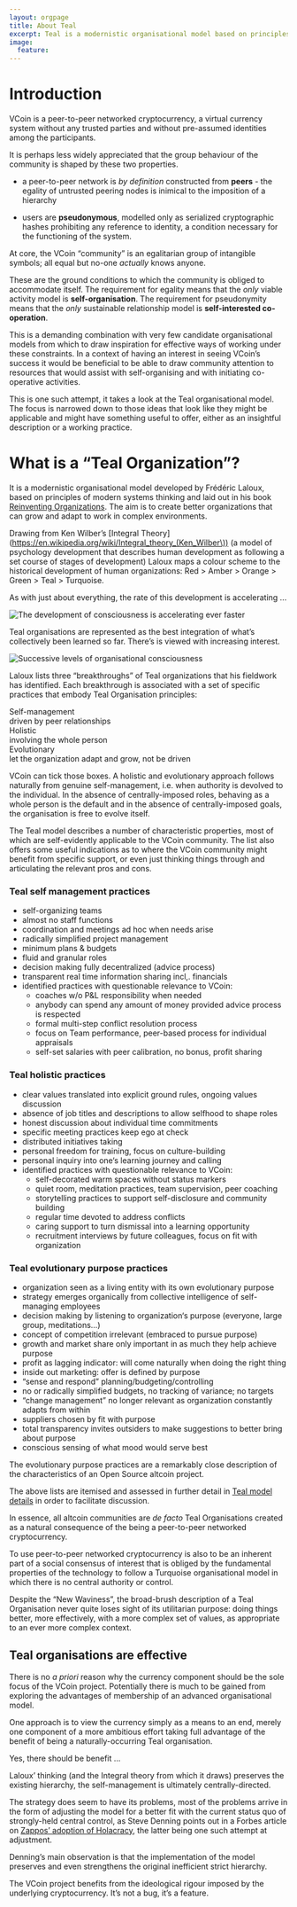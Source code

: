 ```yaml
---
layout: orgpage
title: About Teal
excerpt: Teal is a modernistic organisational model based on principles of modern systems thinking
image:
  feature:
---
```


# Introduction

VCoin is a peer-to-peer networked cryptocurrency, a virtual currency system without any trusted parties and without pre-assumed identities among the participants.

It is perhaps less widely appreciated that the group behaviour of the community is shaped by these two properties.

- a peer-to-peer network is *by definition* constructed from **peers** - the egality of untrusted peering nodes is inimical to the imposition of a hierarchy

- users are **pseudonymous**, modelled only as serialized cryptographic hashes prohibiting any reference to identity, a condition necessary for the functioning of the system.

At core, the VCoin “community” is an egalitarian group of intangible symbols; all equal but no-one *actually* knows anyone.

These are the ground conditions to which the community is obliged to accommodate itself. The requirement for egality means that the *only* viable activity model is **self-organisation**. The requirement for pseudonymity means that the *only* sustainable relationship model is **self-interested co-operation**.

This is a demanding combination with very few candidate organisational models from which to draw inspiration for effective ways of working under these constraints. In a context of having an interest in seeing VCoin’s success it would be beneficial to be able to draw community attention to resources that would assist with self-organising and with initiating co-operative activities. 

This is one such attempt, it takes a look at the Teal organisational model. The focus is narrowed down to those ideas that look like they might be applicable and might have something useful to offer, either as an insightful description or a working practice.

# What is a “Teal Organization”?

It is a modernistic organisational model developed by Frédéric Laloux, based on principles of modern systems thinking and laid out in his book [Reinventing Organizations](http://www.reinventingorganizations.com/uploads/2/1/9/8/21988088/140305_laloux_reinventing_organizations.pdf). The aim is to create better organizations that can grow and adapt to work in complex environments.

Drawing from Ken Wilber’s [Integral Theory](https://en.wikipedia.org/wiki/Integral_theory_(Ken_Wilber\)) (a model of psychology development that describes human development as following a set course of stages of development) Laloux maps a colour scheme to the historical development of human organizations: Red \> Amber \> Orange \> Green \> Teal \> Turquoise.

As with just about everything, the rate of this development is accelerating ...

![The development of consciousness is accelerating ever faster](/assets/images/graphics/evolution.png)

Teal organisations are represented as the best integration of what’s collectively been learned so far. There’s  is viewed with increasing interest.

![Successive levels of organisational consciousness](/assets/images/graphics/stages.png)

Laloux lists three “breakthroughs” of Teal organizations that his fieldwork has identified. Each breakthrough is associated with a set of specific practices that embody Teal Organisation principles:

  <div class="ui celled ordered list">
    <div class="item">
      <div class="content">
        <div class="header">Self-management</div>
        driven by peer relationships
      </div>
    </div>
    <div class="item">
        <div class="content">
            <div class="header">Holistic</div>
            involving the whole person
        </div>
    </div>
    <div class="item">
      <div class="content">
        <div class="header">Evolutionary</div> 
        let the organization adapt and grow, not be driven
      </div>
    </div>
  </div>

VCoin can tick those boxes. A holistic and evolutionary approach follows naturally from genuine self-management, i.e. when authority is devolved to the individual. In the absence of centrally-imposed roles, behaving as a whole person is the default and in the absence of centrally-imposed goals, the organisation is free to evolve itself.

The Teal model describes a number of characteristic properties, most of which are self-evidently applicable to the VCoin community. The list also offers some useful indications as to where the VCoin community might benefit from specific support, or even just thinking things through and articulating the relevant pros and cons.

### Teal self management practices

* self-organizing teams
* almost no staff functions
* coordination and meetings ad hoc when needs arise
* radically simplified project management
* minimum plans & budgets
* fluid and granular roles
* decision making fully decentralized (advice process)
* transparent real time information sharing incl,. financials
* identified practices with questionable relevance to VCoin:
  * coaches w/o P&L responsibility when needed
  * anybody can spend any amount of money provided advice process is respected
  * formal multi-step conflict resolution process
  * focus on Team performance, peer-based process for individual appraisals
  * self-set salaries with peer calibration, no bonus, profit sharing


### Teal holistic practices

* clear values translated into explicit ground rules, ongoing values discussion
* absence of job titles and descriptions to allow selfhood to shape roles
* honest discussion about individual time commitments
* specific meeting practices keep ego at check
* distributed initiatives taking
* personal freedom for training, focus on culture-building
* personal inquiry into one‘s learning journey and calling
* identified practices with questionable relevance to VCoin:
  * self-decorated warm spaces without status markers
  * quiet room, meditation practices, team supervision, peer coaching
  * storytelling practices to support self-disclosure and community building
  * regular time devoted to address conflicts
  * caring support to turn dismissal into a learning opportunity
  * recruitment interviews by future colleagues, focus on fit with organization


### Teal evolutionary purpose practices

* organization seen as a living entity with its own evolutionary purpose
* strategy emerges organically from collective intelligence of self-managing employees
* decision making by listening to organization‘s purpose (everyone, large group, meditations…)
* concept of competition irrelevant (embraced to pursue purpose)
* growth and market share only important in as much they help achieve purpose
* profit as lagging indicator: will come naturally when doing the right thing
* inside out marketing: offer is defined by purpose
* “sense and respond” planning/budgeting/controlling
* no or radically simplified budgets, no tracking of variance; no targets
* “change management” no longer relevant as organization constantly adapts from within
* suppliers chosen by fit with purpose
* total transparency invites outsiders to make suggestions to better bring about purpose
* conscious sensing of what mood would serve best

The evolutionary purpose practices are a remarkably close description of the characteristics of an Open Source altcoin project. 

The above lists are itemised and assessed in further detail in [Teal model details](/organisation/teal/detail/) in order to facilitate discussion.


In essence, all altcoin communities are *de facto* Teal Organisations created as a natural consequence of the being a peer-to-peer networked cryptocurrency.

To use peer-to-peer networked cryptocurrency is also to be an inherent part of a social consensus of interest that is obliged by the fundamental properties  of the technology to follow a Turquoise organisational model in which there is no central authority or control.

Despite the “New Waviness”, the broad-brush description of a Teal Organisation never quite loses sight of its utilitarian purpose: doing things better, more effectively, with a more complex set of values, as appropriate to an ever more complex context.

## Teal organisations are effective

There is no *a priori* reason why the currency component should be the sole focus of the VCoin project. Potentially there is much to be gained from exploring the advantages of membership of an advanced organisational model.

One approach is to view the currency simply as a means to an end, merely one component of a more ambitious effort taking full advantage of the benefit of being a naturally-occurring Teal organisation.

Yes, there should be benefit ...

Laloux’ thinking (and the Integral theory from which it draws) preserves the existing hierarchy, the self-management is ultimately centrally-directed.

The strategy does seem to have its problems, most of the problems arrive in the form of adjusting the model for a better fit with the current status quo of strongly-held central control, as Steve Denning points out in a Forbes article on [Zappos’ adoption of Holacracy](http://www.forbes.com/sites/stevedenning/2014/01/15/making-sense-of-zappos-and-holacracy/), the latter being one such attempt at adjustment.

Denning’s main observation is that the implementation of the model preserves and even strengthens the original inefficient strict hierarchy.

The VCoin project benefits from the ideological rigour imposed by the underlying cryptocurrency. It’s not a bug, it’s a feature.
